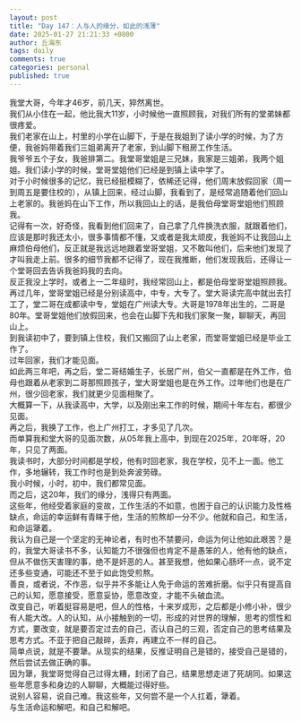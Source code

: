 ```yaml
---
layout: post
title: "Day 147：人与人的缘分，如此的浅薄"
date: 2025-01-27 21:21:33 +0800
author: 丘海东 
tags: daily
comments: true
categories: personal
published: true
---
```

我堂大哥，今年才46岁，前几天，猝然离世。  
我们从小住在一起，他比我大11岁，小时候他一直照顾我，对我们所有的堂弟妹都很疼爱。  
我们老家在山上，村里的小学在山脚下，于是在我姐到了读小学的时候，为了方便，我爸妈带着我们三姐弟离开了老家，到山脚下租房工作生活。  
我爷爷五个子女，我爸排第二。我堂哥堂姐是三兄妹，我家是三姐弟，我两个姐姐。我们读小学的时候，堂哥堂姐他们已经是到镇上读中学了。  
对于小时候很多的记忆，我已经挺模糊了，依稀还记得，他们周末放假回家（周一到周五是要住校的），从镇上回来，经过山脚，我看到了，是经常追随着他们回山上老家的。我爸妈在山下工作，所以我回山上的话，是我伯母堂哥堂姐他们照顾我。  
记得有一次，好奇怪，我看到他们回来了，自己拿了几件换洗衣服，就跟着他们，应该是那时我还太小，很多事情都不懂，又或者是我太顽皮，我爸妈不让我回山上麻烦伯母他们，反正就是我远远地跟着堂哥堂姐，又不敢叫他们，后来他们发现了才叫我走上前。很多的细节我都不记得了，现在我推断，他们发现我后，还得让一个堂哥回去告诉我爸妈我的去向。  
反正我没上学时，或者上一二年级时，我经常回山上，都是伯母堂哥堂姐照顾我。  
再过几年，堂哥堂姐已经是分别读高中，中专，大专了。堂大哥读完高中就出去打工了，堂二哥在成都读中专，堂姐在广州读大专。大哥是1978年出生的，二哥是80年。堂哥堂姐他们放假回来，也会在山脚下先和我们家聚一聚，聊聊天，再回山上。  
到我读初中了，要到镇上住校，我们又搬回了山上老家，而堂哥堂姐已经是毕业工作了。  
过年回家，我们才能见面。  
如此两三年吧，再之后，堂二哥结婚生子，长居广州，伯父一直都是在外工作，伯母也跟着从老家到二哥那照顾孩子，堂大哥堂姐也是在外工作。过年他们也是在广州，很少回老家，我们就更少见面相聚了。  
大概算一下，从我读高中，大学，以及刚出来工作的时候，期间十年左右，都很少见面。  
再之后，我换了工作，也上广州打工，才多见了几次。  
而单算我和堂大哥的见面次数，从05年我上高中，到现在2025年，20年呀，20年，只见了两面。  
我读书时，大部分时间都是学校，他有时回老家，我在学校，见不上一面。他工作，多地辗转，我工作时也是到处奔波劳碌。  
我小时候，小时，初中，我们都常见面。  
而之后，这20年，我们的缘分，浅得只有两面。  
这些年，他经受着家庭的变故，工作生活的不如意，也困于自己的认识能力及性格缺点，命运的幸运鲜有青睐于他，生活的煎熬却一分不少。他就和自己，和生活，和命运犟着。  
我认为自己是一个坚定的无神论者，有时也不禁要问，命运为何让他如此艰苦？是的，我堂大哥读书不多，认知能力不很强但也肯定不是愚笨的人，他有他的缺点，但从不做伤天害理的事，绝不是奸恶的人。甚至我想，他如果心肠坏一点，说不定还多些变通，可能还不至于如此饱受煎熬。  
善良，或者说，不作恶，似乎并不多能让人免于命运的苦难折磨。似乎只有提高自己的认知，愿意接受，愿意妥协，愿意改变，才能不头破血流。  
改变自己，听着挺容易是吧，但人的性格，十来岁成形，之后都是小修小补，很少有人能大改。人的认知，从小接触到的一切，形成的对世界的理解，思考的惯性和方式，要改变，就是要否定过去的自己，否认自己的三观，否定自己的思考结果及思考方式。不亚于把自己敲碎，丢弃，再建立不一样的自己。  
简单点说，就是不要犟。从现实的结果，反推证明自己是错的，接受自己是错的，然后尝试去做正确的事。  
因为犟，我堂哥觉得自己过得太糟，封闭了自己，结果思想走进了死胡同。如果这些年愿意多和身边的人聊聊，大概能过得好些。  
说别人容易，说自己难。我这些年，又何尝不是一个人扛着，犟着。  
与生活命运和解吧，和自己和解吧。
